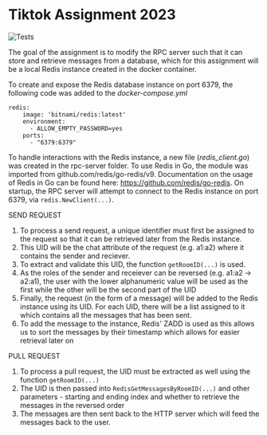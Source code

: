 # Tiktok Assignment 2023

![Tests](https://github.com/TikTokTechImmersion/assignment_demo_2023/actions/workflows/test.yml/badge.svg)

The goal of the assignment is to modify the RPC server such that it can store and retrieve messages from a database, which for this assignment will be a local Redis instance created in the docker container.

To create and expose the Redis database instance on port 6379, the following code was added to the _docker-compose.yml_
```
redis:
    image: 'bitnami/redis:latest'
    environment:
      - ALLOW_EMPTY_PASSWORD=yes
    ports:
      - "6379:6379"
```

To handle interactions with the Redis instance, a new file (_redis_client.go_) was created in the rpc-server folder. To use Redis in Go, the module was imported from github.com/redis/go-redis/v9. Documentation on the usage of Redis in Go can be found here: https://github.com/redis/go-redis. On startup, the RPC server will attempt to connect to the Redis instance on port 6379, via ```redis.NewClient(...)```.

SEND REQUEST
1. To process a send request, a unique identifier must first be assigned to the request so that it can be retrieved later from the Redis instance. 
2. This UID will be the chat attribute of the request (e.g. a1:a2) where it contains the sender and reciever. 
3. To extract and validate this UID, the function ```getRoomID(...)``` is used. 
4. As the roles of the sender and receiever can be reversed (e.g. a1:a2 -> a2:a1), the user with the lower alphanumeric value will be used as the first while the other will be the second part of the UID
5. Finally, the request (in the form of a message) will be added to the Redis instance using its UID. For each UID, there will be a list assigned to it which contains all the messages that has been sent.
6. To add the message to the instance, Redis' ZADD is used as this allows us to sort the messages by their timestamp which allows for easier retrieval later on

PULL REQUEST
1. To process a pull request, the UID must be extracted as well using the function ```getRoomID(...)```
2. The UID is then passed into ```RedisGetMessagesByRoomID(...)``` and other parameters - starting and ending index and whether to retrieve the messages in the reversed order
3. The messages are then sent back to the HTTP server which will feed the messages back to the user.

